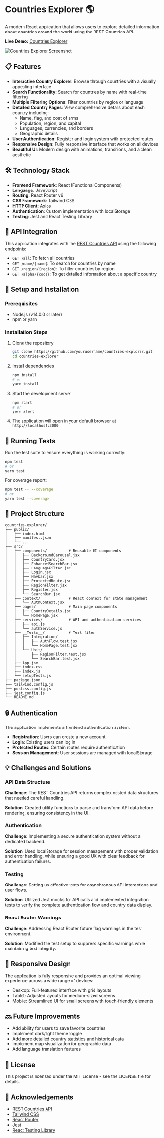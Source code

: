 # Countries Explorer 🌎

A modern React application that allows users to explore detailed information about countries around the world using the REST Countries API.

**Live Demo:** [Countries Explorer](https://countries-explorer-react.netlify.app)

![Countries Explorer Screenshot](https://placeholder-for-app-screenshot.com/screenshot.png)

## 📋 Features

- **Interactive Country Explorer**: Browse through countries with a visually appealing interface
- **Search Functionality**: Search for countries by name with real-time filtering
- **Multiple Filtering Options**: Filter countries by region or language
- **Detailed Country Pages**: View comprehensive details about each country including:
  - Name, flag, and coat of arms
  - Population, region, and capital
  - Languages, currencies, and borders
  - Geographic details
- **User Authentication**: Register and login system with protected routes
- **Responsive Design**: Fully responsive interface that works on all devices
- **Beautiful UI**: Modern design with animations, transitions, and a clean aesthetic

## 🛠️ Technology Stack

- **Frontend Framework**: React (Functional Components)
- **Language**: JavaScript
- **Routing**: React Router v6
- **CSS Framework**: Tailwind CSS
- **HTTP Client**: Axios
- **Authentication**: Custom implementation with localStorage
- **Testing**: Jest and React Testing Library

## 🚀 API Integration

This application integrates with the [REST Countries API](https://restcountries.com/) using the following endpoints:

- `GET /all`: To fetch all countries
- `GET /name/{name}`: To search for countries by name
- `GET /region/{region}`: To filter countries by region
- `GET /alpha/{code}`: To get detailed information about a specific country

## 🔧 Setup and Installation

### Prerequisites

- Node.js (v14.0.0 or later)
- npm or yarn

### Installation Steps

1. Clone the repository
   ```bash
   git clone https://github.com/yourusername/countries-explorer.git
   cd countries-explorer
   ```

2. Install dependencies
   ```bash
   npm install
   # or
   yarn install
   ```

3. Start the development server
   ```bash
   npm start
   # or
   yarn start
   ```

4. The application will open in your default browser at `http://localhost:3000`

## 🧪 Running Tests

Run the test suite to ensure everything is working correctly:

```bash
npm test
# or
yarn test
```

For coverage report:

```bash
npm test -- --coverage
# or
yarn test --coverage
```

## 📁 Project Structure

```
countries-explorer/
├── public/
│   ├── index.html
│   ├── manifest.json
│   └── ...
├── src/
│   ├── components/          # Reusable UI components
│   │   ├── BackgroundCarousel.jsx
│   │   ├── CountryCard.jsx
│   │   ├── EnhancedSearchBar.jsx
│   │   ├── LanguageFilter.jsx
│   │   ├── Login.jsx
│   │   ├── Navbar.jsx
│   │   ├── ProtectedRoute.jsx
│   │   ├── RegionFilter.jsx
│   │   ├── Register.jsx
│   │   └── SearchBar.jsx
│   ├── context/             # React context for state management
│   │   └── AuthContext.jsx
│   ├── pages/               # Main page components
│   │   ├── CountryDetails.jsx
│   │   └── HomePage.jsx
│   ├── services/            # API and authentication services
│   │   ├── api.js
│   │   └── authService.js
│   ├── __Tests__/           # Test files
│   │   ├── Integration/
│   │   │   ├── AuthFlow.test.jsx
│   │   │   └── HomePage.test.jsx
│   │   └── Unit/
│   │       ├── RegionFilter.test.jsx
│   │       └── SearchBar.test.jsx
│   ├── App.jsx
│   ├── index.css
│   ├── index.js
│   └── setupTests.js
├── package.json
├── tailwind.config.js
├── postcss.config.js
├── jest.config.js
└── README.md
```

## 🔒 Authentication

The application implements a frontend authentication system:

- **Registration**: Users can create a new account
- **Login**: Existing users can log in
- **Protected Routes**: Certain routes require authentication
- **Session Management**: User sessions are managed with localStorage

## 💡 Challenges and Solutions

### API Data Structure
**Challenge**: The REST Countries API returns complex nested data structures that needed careful handling.

**Solution**: Created utility functions to parse and transform API data before rendering, ensuring consistency in the UI.

### Authentication
**Challenge**: Implementing a secure authentication system without a dedicated backend.

**Solution**: Used localStorage for session management with proper validation and error handling, while ensuring a good UX with clear feedback for authentication failures.

### Testing
**Challenge**: Setting up effective tests for asynchronous API interactions and user flows.

**Solution**: Utilized Jest mocks for API calls and implemented integration tests to verify the complete authentication flow and country data display.

### React Router Warnings
**Challenge**: Addressing React Router future flag warnings in the test environment.

**Solution**: Modified the test setup to suppress specific warnings while maintaining test integrity.

## 📱 Responsive Design

The application is fully responsive and provides an optimal viewing experience across a wide range of devices:

- Desktop: Full-featured interface with grid layouts
- Tablet: Adjusted layouts for medium-sized screens
- Mobile: Streamlined UI for small screens with touch-friendly elements

## 🔜 Future Improvements

- Add ability for users to save favorite countries
- Implement dark/light theme toggle
- Add more detailed country statistics and historical data
- Implement map visualization for geographic data
- Add language translation features

## 📄 License

This project is licensed under the MIT License - see the LICENSE file for details.

## 🙏 Acknowledgements

- [REST Countries API](https://restcountries.com/)
- [Tailwind CSS](https://tailwindcss.com/)
- [React Router](https://reactrouter.com/)
- [Jest](https://jestjs.io/)
- [React Testing Library](https://testing-library.com/docs/react-testing-library/intro/)